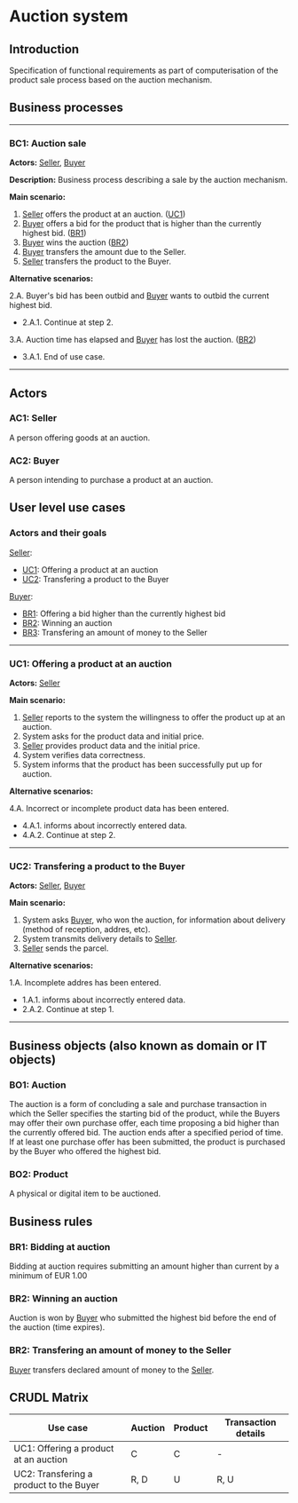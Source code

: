 # Auction system

## Introduction

Specification of functional requirements as part of computerisation of the product sale process based on the auction mechanism.

## Business processes

---
<a id="bc1"></a>
### BC1: Auction sale

**Actors:** [Seller](#ac1), [Buyer](#ac2)

**Description:** Business process describing a sale by the auction mechanism.

**Main scenario:**
1. [Seller](#ac1) offers the product at an auction. ([UC1](#uc1))
2. [Buyer](#ac2) offers a bid for the product that is higher than the currently highest bid. ([BR1](#br1))
3. [Buyer](#ac2) wins the auction ([BR2](#br2))
4. [Buyer](#ac2) transfers the amount due to the Seller.
5. [Seller](#ac1) transfers the product to the Buyer.

**Alternative scenarios:** 

2.A. Buyer's bid has been outbid and [Buyer](#ac2) wants to outbid the current highest bid.
* 2.A.1. Continue at step 2.

3.A. Auction time has elapsed and [Buyer](#ac2) has lost the auction. ([BR2](#br2))
* 3.A.1. End of use case.

---

## Actors

<a id="ac1"></a>
### AC1: Seller

A person offering goods at an auction.

<a id="ac2"></a>
### AC2: Buyer

A person intending to purchase a product at an auction.


## User level use cases

### Actors and their goals 

[Seller](#ac1):
* [UC1](#uc1): Offering a product at an auction
* [UC2](#uc2): Transfering a product to the Buyer

[Buyer](#ac2):
* [BR1](#br1): Offering a bid higher than the currently highest bid
* [BR2](#br2): Winning an auction
* [BR3](#br3): Transfering an amount of money to the Seller

---
<a id="uc1"></a>
### UC1: Offering a product at an auction

**Actors:** [Seller](#ac1)

**Main scenario:**
1. [Seller](#ac1) reports to the system the willingness to offer the product up at an auction.
2. System asks for the product data and initial price.
3. [Seller](#ac1) provides product data and the initial price.
4. System verifies data correctness.
5. System informs that the product has been successfully put up for auction.

**Alternative scenarios:** 

4.A. Incorrect or incomplete product data has been entered.
* 4.A.1. informs about incorrectly entered data.
* 4.A.2. Continue at step 2.

---

<a id="uc2"></a>
### UC2: Transfering a product to the Buyer

**Actors:** [Seller](#ac1), [Buyer](#ac2)

**Main scenario:**
1. System asks [Buyer](#act2), who won the auction, for information about delivery (method of reception, addres, etc).
2. System transmits delivery details to [Seller](#act1).
3. [Seller](act#1) sends the parcel.

**Alternative scenarios:** 

1.A. Incomplete addres has been entered.
* 1.A.1. informs about incorrectly entered data.
* 2.A.2. Continue at step 1.

---

## Business objects (also known as domain or IT objects)

### BO1: Auction

The auction is a form of concluding a sale and purchase transaction in which the Seller specifies the starting bid of the product, while the Buyers may offer their own purchase offer, each time proposing a bid higher than the currently offered bid. The auction ends after a specified period of time. If at least one purchase offer has been submitted, the product is purchased by the Buyer who offered the highest bid. 

### BO2: Product

A physical or digital item to be auctioned.

## Business rules

<a id="br1"></a>
### BR1: Bidding at auction

Bidding at auction requires submitting an amount higher than current by a minimum of EUR 1.00

<a id="br2"></a>
### BR2: Winning an auction

Auction is won by [Buyer](#ac2) who submitted the highest bid before the end of the auction (time expires).

<a id="br3"></a>
### BR2: Transfering an amount of money to the Seller

[Buyer](#ac2) transfers declared amount of money to the [Seller](#act1).

## CRUDL Matrix


| Use case                                  | Auction | Product | Transaction details |
| ----------------------------------------- | ------- | ------- | --- |
| UC1: Offering a product at an auction     |    C    |    C    | - |
| UC2: Transfering a product to the Buyer   |   R, D  |    U    | R, U |


